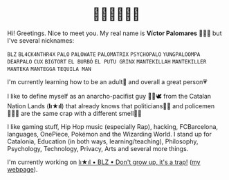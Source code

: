 <h1 align="center">👋🏼👋🏼👋🏼</h1>

Hi! Greetings. Nice to meet you. My real name is **Víctor Palomares** 👨🏻‍🏫 but I've several nicknames:

`BLZ` `BL4CK4NTHR4X` `PALO` `PALOWATE` `PALOMATRIX` `PSYCHOPALO` `YUNGPALOOMPA` `DEARPALO` `CUX` `BIGTORT` `EL BURBÓ` `EL PUTU GRINX` `MANTEKILLAH` `MANTEKILLER` `MANTEKA` `MANTEGGA` `TEQUILA MAN`

I'm currently learning how to be an adult🌱 and overall a great person💗

I like to define myself as an anarcho-pacifist guy ✊🏽🕊️ from the Catalan Nation Lands (**lı★ıl**) that already knows that politicians👨‍💼 and policemen👮🏻‍♂️ are the same crap with a different smell💩💩

I like gaming stuff, Hip Hop music (especially Rap), hacking, FCBarcelona, languages, OnePiece, Pokémon and the Wizarding World. I stand up for Catalonia, Education (in both ways, learning/teaching), Philosophy, Psychology, Technology, Privacy, Arts and several more things.

I'm currently working on [lı★ıl • BLZ • Don't grow up, it's a trap!](https://github.com/mantekillah/palo) ([my webpage](https://mantekillah.github.io/palo)).
